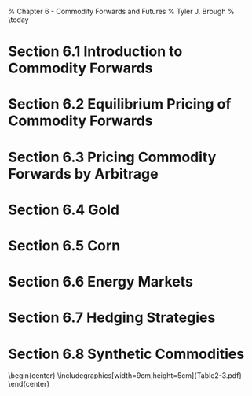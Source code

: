 % Chapter 6 - Commodity Forwards and Futures 
% Tyler J. Brough
% \today

# Section 6.1 Introduction to Commodity Forwards 

## 



# Section 6.2 Equilibrium  Pricing of Commodity Forwards 


# Section 6.3 Pricing Commodity Forwards by Arbitrage

# Section 6.4 Gold

# Section 6.5 Corn

# Section 6.6 Energy Markets

# Section 6.7 Hedging Strategies


# Section 6.8 Synthetic Commodities


\begin{center}
  \includegraphics[width=9cm,height=5cm]{Table2-3.pdf}
\end{center}
